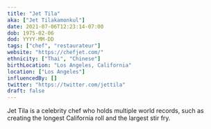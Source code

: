 ```yaml
---
title: "Jet Tila"
aka: ["Jet Tilakamonkul"]
date: 2021-07-06T12:23:14-07:00
dob: 1975-02-06
dod: YYYY-MM-DD
tags: ["chef", "restaurateur"]
website: "https://chefjet.com/"
ethnicity: ["Thai", "Chinese"]
birthLocation: "Los Angeles, California"
location: ["Los Angeles"]
influencedBy: []
twitter: "https://twitter.com/jettila"
draft: false
---
```


Jet Tila is a celebrity chef who holds multiple world records, such as creating the longest California roll and the largest stir fry.
